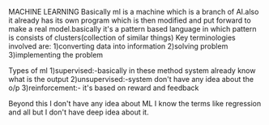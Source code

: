 MACHINE LEARNING
 Basically ml is a machine which is a branch of AI.also it already has its own program which is then modified and put forward to make a real model.basically it's a pattern based language in which pattern is consists of clusters(collection of similar things) 
Key terminologies involved are:
1)converting data into information 
2)solving problem 
3)implementing the problem 

Types of ml
1)supervised:-basically in these method system already know what is the output
2)unsupervised:-system don't have any idea about the o/p
3)reinforcement:- it's based on reward and feedback

Beyond this I don't have any idea about ML I know the terms like regression and all but I don't have deep idea about it.
